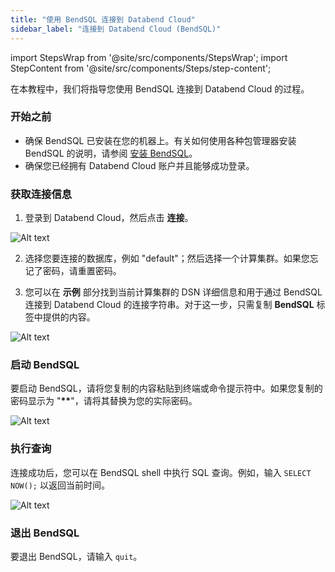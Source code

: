 ```yaml
---
title: "使用 BendSQL 连接到 Databend Cloud"
sidebar_label: "连接到 Databend Cloud (BendSQL)"
---
```


import StepsWrap from '@site/src/components/StepsWrap';
import StepContent from '@site/src/components/Steps/step-content';

在本教程中，我们将指导您使用 BendSQL 连接到 Databend Cloud 的过程。

<StepsWrap>
<StepContent number="1">

### 开始之前

- 确保 BendSQL 已安装在您的机器上。有关如何使用各种包管理器安装 BendSQL 的说明，请参阅 [安装 BendSQL](/guides/sql-clients/bendsql/#installing-bendsql)。
- 确保您已经拥有 Databend Cloud 账户并且能够成功登录。

</StepContent>

<StepContent number="2">

### 获取连接信息

1. 登录到 Databend Cloud，然后点击 **连接**。

![Alt text](/img/connect/bendsql-4.gif)

2. 选择您要连接的数据库，例如 "default"；然后选择一个计算集群。如果您忘记了密码，请重置密码。

3. 您可以在 **示例** 部分找到当前计算集群的 DSN 详细信息和用于通过 BendSQL 连接到 Databend Cloud 的连接字符串。对于这一步，只需复制 **BendSQL** 标签中提供的内容。

![Alt text](/img/connect/bendsql-5.png)

</StepContent>
<StepContent number="3">

### 启动 BendSQL

要启动 BendSQL，请将您复制的内容粘贴到终端或命令提示符中。如果您复制的密码显示为 "**\*\***"，请将其替换为您的实际密码。

![Alt text](/img/connect/bendsql-6.png)

</StepContent>

<StepContent number="4">

### 执行查询

连接成功后，您可以在 BendSQL shell 中执行 SQL 查询。例如，输入 `SELECT NOW();` 以返回当前时间。

![Alt text](/img/connect/bendsql-7.png)

</StepContent>
<StepContent number="5">

### 退出 BendSQL

要退出 BendSQL，请输入 `quit`。

</StepContent>
</StepsWrap>
